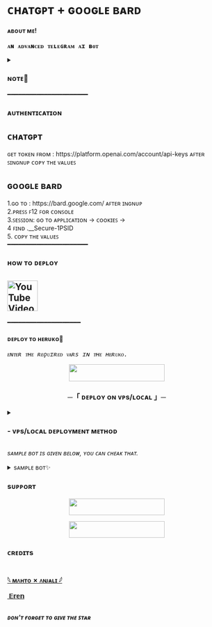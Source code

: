 # ᴄʜᴀᴛɢᴘᴛ + ɢᴏᴏɢʟᴇ ʙᴀʀᴅ
<h4>ᴀʙᴏᴜᴛ ᴍᴇ!</h4>
<pre><b>ᴀɴ ᴀᴅᴠᴀɴᴄᴇᴅ ᴛᴇʟᴇɢʀᴀᴍ ᴀɪ ʙᴏᴛ </b></pre>


<details>
<summary><h3>ɴᴏᴛᴇ📝</h3></summary> 
<pre><i>ᴘᴏᴡᴇʀғᴜʟ ᴛᴇʟᴇɢʀᴀᴍ ᴀɪ ʙᴏᴛ
ᴛʜɪꜱ ɪꜱ ᴄʜᴀᴛ ɢᴘᴛ  Q&ᴀ
ᴀɴꜱᴡᴇʀ Qᴜᴇꜱᴛɪᴏɴꜱ ʙᴀꜱᴇᴅ ᴏɴ ᴇxɪꜱᴛɪɴɢ ᴋɴᴏᴡʟᴇᴅɢᴇ.
ɢʀᴀᴍᴍᴀʀ ᴄᴏʀʀᴇᴄᴛɪᴏɴ
ᴄᴏʀʀᴇᴄᴛꜱ ꜱᴇɴᴛᴇɴᴄᴇꜱ ɪɴᴛᴏ ꜱᴛᴀɴᴅᴀʀᴅ ᴇɴɢʟɪꜱʜ.
ꜱᴜᴍᴍᴀʀɪᴢᴇ ꜰᴏʀ ᴀ 2ɴᴅ ɢʀᴀᴅᴇʀ
ᴛʀᴀɴꜱʟᴀᴛᴇꜱ ᴅɪꜰꜰɪᴄᴜʟᴛ ᴛᴇxᴛ ɪɴᴛᴏ ꜱɪᴍᴘʟᴇʀ ᴄᴏɴᴄᴇᴘᴛꜱ.
ɴᴀᴛᴜʀᴀʟ ʟᴀɴɢᴜᴀɢᴇ ᴛᴏ ᴏᴘᴇɴᴀɪ ᴀᴘɪ
ᴄʀᴇᴀᴛᴇ ᴄᴏᴅᴇ ᴛᴏ ᴄᴀʟʟ ᴛᴏ ᴛʜᴇ ᴏᴘᴇɴᴀɪ ᴀᴘɪ ᴜꜱɪɴɢ ᴀ ɴᴀᴛᴜʀᴀʟ ʟᴀɴɢᴜᴀɢᴇ ɪɴꜱᴛʀᴜᴄᴛɪᴏɴ.
ᴛᴇxᴛ ᴛᴏ ᴄᴏᴍᴍᴀɴᴅ
ᴛʀᴀɴꜱʟᴀᴛᴇ ᴛᴇxᴛ ɪɴᴛᴏ ᴘʀᴏɢʀᴀᴍᴍᴀᴛɪᴄ ᴄᴏᴍᴍᴀɴᴅꜱ.
ᴇɴɢʟɪꜱʜ ᴛᴏ ᴏᴛʜᴇʀ ʟᴀɴɢᴜᴀɢᴇꜱ
ᴛʀᴀɴꜱʟᴀᴛᴇꜱ ᴇɴɢʟɪꜱʜ ᴛᴇxᴛ ɪɴᴛᴏ ꜰʀᴇɴᴄʜ, ꜱᴘᴀɴɪꜱʜ ᴀɴᴅ ᴊᴀᴘᴀɴᴇꜱᴇ.
ɴᴀᴛᴜʀᴀʟ ʟᴀɴɢᴜᴀɢᴇ ᴛᴏ ꜱᴛʀɪᴘᴇ ᴀᴘɪ
ᴄʀᴇᴀᴛᴇ ᴄᴏᴅᴇ ᴛᴏ ᴄᴀʟʟ ᴛʜᴇ ꜱᴛʀɪᴘᴇ ᴀᴘɪ ᴜꜱɪɴɢ ɴᴀᴛᴜʀᴀʟ ʟᴀɴɢᴜᴀɢᴇ.
ꜱQʟ ᴛʀᴀɴꜱʟᴀᴛᴇ
ᴛʀᴀɴꜱʟᴀᴛᴇ ɴᴀᴛᴜʀᴀʟ ʟᴀɴɢᴜᴀɢᴇ ᴛᴏ ꜱQʟ Qᴜᴇʀɪᴇꜱ.
ᴘᴀʀꜱᴇ ᴜɴꜱᴛʀᴜᴄᴛᴜʀᴇᴅ ᴅᴀᴛᴀ
ᴄʀᴇᴀᴛᴇ ᴛᴀʙʟᴇꜱ ꜰʀᴏᴍ ʟᴏɴɢ ꜰᴏʀᴍ ᴛᴇxᴛ
ᴄʟᴀꜱꜱɪꜰɪᴄᴀᴛɪᴏɴ
ᴄʟᴀꜱꜱɪꜰʏ ɪᴛᴇᴍꜱ ɪɴᴛᴏ ᴄᴀᴛᴇɢᴏʀɪᴇꜱ ᴠɪᴀ ᴇxᴀᴍᴘʟᴇ.
ᴘʏᴛʜᴏɴ ᴛᴏ ɴᴀᴛᴜʀᴀʟ ʟᴀɴɢᴜᴀɢᴇ
ᴇxᴘʟᴀɪɴ ᴀ ᴘɪᴇᴄᴇ ᴏꜰ ᴘʏᴛʜᴏɴ ᴄᴏᴅᴇ ɪɴ ʜᴜᴍᴀɴ ᴜɴᴅᴇʀꜱᴛᴀɴᴅᴀʙʟᴇ ʟᴀɴɢᴜᴀɢᴇ.
ᴍᴏᴠɪᴇ ᴛᴏ ᴇᴍᴏᴊɪ
ᴄᴏɴᴠᴇʀᴛ ᴍᴏᴠɪᴇ ᴛɪᴛʟᴇꜱ ɪɴᴛᴏ ᴇᴍᴏᴊɪ.
ᴄᴀʟᴄᴜʟᴀᴛᴇ ᴛɪᴍᴇ ᴄᴏᴍᴘʟᴇxɪᴛʏ
ꜰɪɴᴅ ᴛʜᴇ ᴛɪᴍᴇ ᴄᴏᴍᴘʟᴇxɪᴛʏ ᴏꜰ ᴀ ꜰᴜɴᴄᴛɪᴏɴ.
ᴛʀᴀɴꜱʟᴀᴛᴇ ᴘʀᴏɢʀᴀᴍᴍɪɴɢ ʟᴀɴɢᴜᴀɢᴇꜱ
ᴛʀᴀɴꜱʟᴀᴛᴇ ꜰʀᴏᴍ ᴏɴᴇ ᴘʀᴏɢʀᴀᴍᴍɪɴɢ ʟᴀɴɢᴜᴀɢᴇ ᴛᴏ ᴀɴᴏᴛʜᴇʀ
ᴀᴅᴠᴀɴᴄᴇᴅ ᴛᴡᴇᴇᴛ ᴄʟᴀꜱꜱɪꜰɪᴇʀ
ᴀᴅᴠᴀɴᴄᴇᴅ ꜱᴇɴᴛɪᴍᴇɴᴛ ᴅᴇᴛᴇᴄᴛɪᴏɴ ꜰᴏʀ ᴀ ᴘɪᴇᴄᴇ ᴏꜰ ᴛᴇxᴛ.
ᴇxᴘʟᴀɪɴ ᴄᴏᴅᴇ
ᴇxᴘʟᴀɪɴ ᴀ ᴄᴏᴍᴘʟɪᴄᴀᴛᴇᴅ ᴘɪᴇᴄᴇ ᴏꜰ ᴄᴏᴅᴇ.
ᴋᴇʏᴡᴏʀᴅꜱ
ᴇxᴛʀᴀᴄᴛ ᴋᴇʏᴡᴏʀᴅꜱ ꜰʀᴏᴍ ᴀ ʙʟᴏᴄᴋ ᴏꜰ ᴛᴇxᴛ.
ꜰᴀᴄᴛᴜᴀʟ ᴀɴꜱᴡᴇʀɪɴɢ
ɢᴜɪᴅᴇ ᴛʜᴇ ᴍᴏᴅᴇʟ ᴛᴏᴡᴀʀᴅꜱ ꜰᴀᴄᴛᴜᴀʟ ᴀɴꜱᴡᴇʀɪɴɢ ʙʏ ꜱʜᴏᴡɪɴɢ ɪᴛ ʜᴏᴡ ᴛᴏ ʀᴇꜱᴘᴏɴᴅ 
ᴛᴏ Qᴜᴇꜱᴛɪᴏɴꜱ ᴛʜᴀᴛ ꜰᴀʟʟ ᴏᴜᴛꜱɪᴅᴇ ɪᴛꜱ ᴋɴᴏᴡʟᴇᴅɢᴇ ʙᴀꜱᴇ.
ᴜꜱɪɴɢ ᴀ '?' ᴛᴏ ɪɴᴅɪᴄᴀᴛᴇ ᴀ ʀᴇꜱᴘᴏɴꜱᴇ ᴛᴏ ᴡᴏʀᴅꜱ ᴀɴᴅ ᴘʜʀᴀꜱᴇꜱ 
ᴛʜᴀᴛ ɪᴛ ᴅᴏᴇꜱɴ'ᴛ ᴋɴᴏᴡ ᴘʀᴏᴠɪᴅᴇꜱ ᴀ ɴᴀᴛᴜʀᴀʟ ʀᴇꜱᴘᴏɴꜱᴇ ᴛʜᴀᴛ
ꜱᴇᴇᴍꜱ ᴛᴏ ᴡᴏʀᴋ ʙᴇᴛᴛᴇʀ ᴛʜᴀɴ ᴍᴏʀᴇ ᴀʙꜱᴛʀᴀᴄᴛ ʀᴇᴘʟɪᴇꜱ.
ᴀᴅ ꜰʀᴏᴍ ᴘʀᴏᴅᴜᴄᴛ ᴅᴇꜱᴄʀɪᴘᴛɪᴏɴ
ᴛᴜʀɴ ᴀ ᴘʀᴏᴅᴜᴄᴛ ᴅᴇꜱᴄʀɪᴘᴛɪᴏɴ ɪɴᴛᴏ ᴀᴅ ᴄᴏᴘʏ.
ᴘʀᴏᴅᴜᴄᴛ ɴᴀᴍᴇ ɢᴇɴᴇʀᴀᴛᴏʀ
ᴄʀᴇᴀᴛᴇ ᴘʀᴏᴅᴜᴄᴛ ɴᴀᴍᴇꜱ ꜰʀᴏᴍ ᴇxᴀᴍᴘʟᴇꜱ ᴡᴏʀᴅꜱ. ɪɴꜰʟᴜᴇɴᴄᴇᴅ ʙʏ ᴀ ᴄᴏᴍᴍᴜɴɪᴛʏ ᴘʀᴏᴍᴘᴛ.
ᴛʟ;ᴅʀ ꜱᴜᴍᴍᴀʀɪᴢᴀᴛɪᴏɴ
ꜱᴜᴍᴍᴀʀɪᴢᴇ ᴛᴇxᴛ ʙʏ ᴀᴅᴅɪɴɢ ᴀ 'ᴛʟ;ᴅʀ:' ᴛᴏ ᴛʜᴇ ᴇɴᴅ ᴏꜰ ᴀ ᴛᴇxᴛ ᴘᴀꜱꜱᴀɢᴇ.
ɪᴛ ꜱʜᴏᴡꜱ ᴛʜᴀᴛ ᴛʜᴇ ᴀᴘɪ ᴜɴᴅᴇʀꜱᴛᴀɴᴅꜱ ʜᴏᴡ ᴛᴏ ᴘᴇʀꜰᴏʀᴍ 
ᴀ ɴᴜᴍʙᴇʀ ᴏꜰ ᴛᴀꜱᴋꜱ ᴡɪᴛʜ ɴᴏ ɪɴꜱᴛʀᴜᴄᴛɪᴏɴꜱ.
ᴘʏᴛʜᴏɴ ʙᴜɢ ꜰɪxᴇʀ
ꜰɪɴᴅ ᴀɴᴅ ꜰɪx ʙᴜɢꜱ ɪɴ ꜱᴏᴜʀᴄᴇ ᴄᴏᴅᴇ.
ꜱᴘʀᴇᴀᴅꜱʜᴇᴇᴛ ᴄʀᴇᴀᴛᴏʀ
ᴄʀᴇᴀᴛᴇ ꜱᴘʀᴇᴀᴅꜱʜᴇᴇᴛꜱ ᴏꜰ ᴠᴀʀɪᴏᴜꜱ ᴋɪɴᴅꜱ ᴏꜰ ᴅᴀᴛᴀ. ɪᴛ'ꜱ ᴀ ʟᴏɴɢ ᴘʀᴏᴍᴘᴛ
ʙᴜᴛ ᴠᴇʀʏ ᴠᴇʀꜱᴀᴛɪʟᴇ. ᴏᴜᴛᴘᴜᴛ ᴄᴀɴ ʙᴇ ᴄᴏᴘʏ+ᴘᴀꜱᴛᴇᴅ ɪɴᴛᴏ ᴀ ᴛᴇxᴛ
ꜰɪʟᴇ ᴀɴᴅ ꜱᴀᴠᴇᴅ ᴀꜱ ᴀ .ᴄꜱᴠ ᴡɪᴛʜ ᴘɪᴘᴇ ꜱᴇᴘᴀʀᴀᴛᴏʀꜱ.
ᴊᴀᴠᴀꜱᴄʀɪᴘᴛ ʜᴇʟᴘᴇʀ ᴄʜᴀᴛʙᴏᴛ
ᴍᴇꜱꜱᴀɢᴇ-ꜱᴛʏʟᴇ ʙᴏᴛ ᴛʜᴀᴛ ᴀɴꜱᴡᴇʀꜱ ᴊᴀᴠᴀꜱᴄʀɪᴘᴛ Qᴜᴇꜱᴛɪᴏɴꜱ
ᴍʟ/ᴀɪ ʟᴀɴɢᴜᴀɢᴇ ᴍᴏᴅᴇʟ ᴛᴜᴛᴏʀ
ʙᴏᴛ ᴛʜᴀᴛ ᴀɴꜱᴡᴇʀꜱ Qᴜᴇꜱᴛɪᴏɴꜱ ᴀʙᴏᴜᴛ ʟᴀɴɢᴜᴀɢᴇ ᴍᴏᴅᴇʟꜱ
ꜱᴄɪᴇɴᴄᴇ ꜰɪᴄᴛɪᴏɴ ʙᴏᴏᴋ ʟɪꜱᴛ ᴍᴀᴋᴇʀ
ᴄʀᴇᴀᴛᴇ ᴀ ʟɪꜱᴛ ᴏꜰ ɪᴛᴇᴍꜱ ꜰᴏʀ ᴀ ɢɪᴠᴇɴ ᴛᴏᴘɪᴄ.
ᴛᴡᴇᴇᴛ ᴄʟᴀꜱꜱɪꜰɪᴇʀ
ʙᴀꜱɪᴄ ꜱᴇɴᴛɪᴍᴇɴᴛ ᴅᴇᴛᴇᴄᴛɪᴏɴ ꜰᴏʀ ᴀ ᴘɪᴇᴄᴇ ᴏꜰ ᴛᴇxᴛ.
ᴀɪʀᴘᴏʀᴛ ᴄᴏᴅᴇ ᴇxᴛʀᴀᴄᴛᴏʀ
ᴇxᴛʀᴀᴄᴛ ᴀɪʀᴘᴏʀᴛ ᴄᴏᴅᴇꜱ ꜰʀᴏᴍ ᴛᴇxᴛ.
ꜱQʟ ʀᴇQᴜᴇꜱᴛ
ᴄʀᴇᴀᴛᴇ ꜱɪᴍᴘʟᴇ ꜱQʟ Qᴜᴇʀɪᴇꜱ.
ᴇxᴛʀᴀᴄᴛ ᴄᴏɴᴛᴀᴄᴛ ɪɴꜰᴏʀᴍᴀᴛɪᴏɴ
ᴇxᴛʀᴀᴄᴛ ᴄᴏɴᴛᴀᴄᴛ ɪɴꜰᴏʀᴍᴀᴛɪᴏɴ ꜰʀᴏᴍ ᴀ ʙʟᴏᴄᴋ ᴏꜰ ᴛᴇxᴛ.
ᴊᴀᴠᴀꜱᴄʀɪᴘᴛ ᴛᴏ ᴘʏᴛʜᴏɴ
ᴄᴏɴᴠᴇʀᴛ ꜱɪᴍᴘʟᴇ ᴊᴀᴠᴀꜱᴄʀɪᴘᴛ ᴇxᴘʀᴇꜱꜱɪᴏɴꜱ ɪɴᴛᴏ ᴘʏᴛʜᴏɴ.
ꜰʀɪᴇɴᴅ ᴄʜᴀᴛ
ᴇᴍᴜʟᴀᴛᴇ ᴀ ᴛᴇxᴛ ᴍᴇꜱꜱᴀɢᴇ ᴄᴏɴᴠᴇʀꜱᴀᴛɪᴏɴ.
ᴍᴏᴏᴅ ᴛᴏ ᴄᴏʟᴏʀ
ᴛᴜʀɴ ᴀ ᴛᴇxᴛ ᴅᴇꜱᴄʀɪᴘᴛɪᴏɴ ɪɴᴛᴏ ᴀ ᴄᴏʟᴏʀ.
ᴡʀɪᴛᴇ ᴀ ᴘʏᴛʜᴏɴ ᴅᴏᴄꜱᴛʀɪɴɢ
ᴀɴ ᴇxᴀᴍᴘʟᴇ ᴏꜰ ʜᴏᴡ ᴛᴏ ᴄʀᴇᴀᴛᴇ ᴀ ᴅᴏᴄꜱᴛʀɪɴɢ ꜰᴏʀ ᴀ ɢɪᴠᴇɴ ᴘʏᴛʜᴏɴ ꜰᴜɴᴄᴛɪᴏɴ.
ᴡᴇ ꜱᴘᴇᴄɪꜰʏ ᴛʜᴇ ᴘʏᴛʜᴏɴ ᴠᴇʀꜱɪᴏɴ, ᴘᴀꜱᴛᴇ ɪɴ ᴛʜᴇ ᴄᴏᴅᴇ, 
ᴀɴᴅ ᴛʜᴇɴ ᴀꜱᴋ ᴡɪᴛʜɪɴ ᴀ ᴄᴏᴍᴍᴇɴᴛ ꜰᴏʀ ᴀ ᴅᴏᴄꜱᴛʀɪɴɢ, 
ᴀɴᴅ ɢɪᴠᴇ ᴀ ᴄʜᴀʀᴀᴄᴛᴇʀɪꜱᴛɪᴄ ʙᴇɢɪɴɴɪɴɢ ᴏꜰ. ᴀ ᴅᴏᴄꜱᴛʀɪɴɢ
</i></pre>
</details>
 ━━━━━━━━━━━━━━━━━━━━━━
<h3> ᴀᴜᴛʜᴇɴᴛɪᴄᴀᴛɪᴏɴ </h3>
<h2> ᴄʜᴀᴛɢᴘᴛ </h2>
ɢᴇᴛ ᴛᴏᴋᴇɴ ꜰʀᴏᴍ :  https://platform.openai.com/account/api-keys
ᴀꜰᴛᴇʀ ꜱɪɴɢɴᴜᴘ
ᴄᴏᴘʏ ᴛʜᴇ ᴠᴀʟᴜᴇꜱ<br>
<h2> ɢᴏᴏɢʟᴇ ʙᴀʀᴅ </h2>
1.ɢᴏ ᴛᴏ :  https://bard.google.com/  ᴀꜰᴛᴇʀ ɪɴɢɴᴜᴘ<br>
2.ᴘʀᴇꜱꜱ ꜰ12 ꜰᴏʀ ᴄᴏɴꜱᴏʟᴇ <br>
3.ꜱᴇꜱꜱɪᴏɴ: ɢᴏ ᴛᴏ ᴀᴘᴘʟɪᴄᴀᴛɪᴏɴ → ᴄᴏᴏᴋɪᴇꜱ → <br>
4 ꜰɪɴᴅ .__Secure-1PSID <br>
5. ᴄᴏᴘʏ ᴛʜᴇ ᴠᴀʟᴜᴇꜱ<br>
 ━━━━━━━━━━━━━━━━━━━━━━
<h3> ʜᴏᴡ ᴛᴏ ᴅᴇᴘʟᴏʏ </h3>
<h2> <a href="https://youtu.be/Onq2zNgVQ-U"><img alt="YouTube Video Views" src="https://img.shields.io/youtube/views/Onq2zNgVQ-U",width="500" height="70">
  </a>  </h2>
  ━━━━━━━━━━━━━━━━━━━━

 <h4>ᴅᴇᴘʟᴏʏ ᴛᴏ ʜᴇʀᴜᴋᴏ🚀</h4>
<pre><i>ᴇɴᴛᴇʀ ᴛʜᴇ ʀᴇǫᴜɪʀᴇᴅ ᴠᴀʀs ɪɴ ᴛʜᴇ ʜᴇʀᴜᴋᴏ.</i></pre>
<p align="center"><a href="https://heroku.com/deploy?template=https://github.com/mahtoanjali/Anjali-Chatgpt-bot"> <img src="https://img.shields.io/badge/Deploy%20To%20Heroku-black?style=for-the-badge&logo=heroku" width="220" height="38.45"/></a></p>

<h3 align="center">
    ─「 ᴅᴇᴩʟᴏʏ ᴏɴ ᴠᴘs/ʟᴏᴄᴀʟ 」─
</h3>

<details>
<summary><h3>
- <b> ᴠᴘs/ʟᴏᴄᴀʟ ᴅᴇᴘʟᴏʏᴍᴇɴᴛ ᴍᴇᴛʜᴏᴅ </b>
</h3></summary>

- Get your [Necessary Variables](https://github.com/mahtoanjali/Anjali-Chatgpt-bot/blob/main/config.py)
- Upgrade and Update by :
`sudo apt-get update && sudo apt-get upgrade -y`
- Install required packages by :
`sudo apt-get install python3-pip -y`
- Install pip by :
`sudo pip3 install -U pip`
- Clone the repository by :
`git clone https://github.com/mahtoanjali/Anjali-Chatgpt-bot`
- Install/Upgrade setuptools by :
`pip3 install --upgrade pip setuptools`
- Install requirements by :
`pip3 install -U -r requirements.txt`
- Fill your variables in config by :
`vi config.py`

Press `I` on the keyboard for editing config

Press `Ctrl+C` when you're done with editing config and `:wq` to save the config
- Install tmux to keep running your bot when you close the terminal by :
`sudo apt install tmux && tmux`
- Finally run the bot by :
`python3 chatgpt.py`
- For getting out from tmux session

Press `Ctrl+b` and then `d`</details>


<i>sᴀᴍᴘʟᴇ ʙᴏᴛ ɪs ɢɪᴠᴇɴ ʙᴇʟᴏᴡ, ʏᴏᴜ ᴄᴀɴ ᴄʜᴇᴀᴋ ᴛʜᴀᴛ.</i>
<details>
<summary>sᴀᴍᴘʟᴇ ʙᴏᴛ✨</summary>
<i> ᴀʟʟ ᴛʜᴇ ᴄᴜsᴛᴏᴍɪsᴀᴛɪᴏɴs ʟɪᴋᴇ ᴅɪғғᴇʀᴇɴᴛ sᴛᴀʀᴛ ɪᴍᴀɢᴇs ᴀɴᴅ ᴅɪғғᴇʀᴇɴᴛ sᴛɪᴄᴋᴇʀs ᴀʀᴇ ᴀᴠᴀɪʟᴀʙʟᴇ. ᴢsᴛ ᴄʜᴇᴀᴋ ᴛʜᴇ ᴠᴀʀs ᴀɴᴅ ғᴏʀᴋ ᴛʜᴇ ʀᴇᴘᴏsɪᴛᴏʀʏ.</i>
<p align="center"><a href="https://t.me/QUEENx_GOD"> <img src="https://img.shields.io/badge/Sample%20Bot-pink?style=for-the-badge" width="220" height="38.45"/></a></p>
</details>


### sᴜᴘᴘᴏʀᴛ 

<p align="center"><a href="https://t.me/the_support_chat"> <img src="https://img.shields.io/badge/SUPPORT-black?style=for-the-badge" width="220" height="38.45"/></a></p>

<p align="center"><a href="https://t.me/mr_sukkun"> <img src="https://img.shields.io/badge/ᴍᴜᴋᴇsʜ%20ʙᴏᴛ ᴢᴏɴᴇ-blue?style=for-the-badge" width="220" height="38.45"/></a></p>


### ᴄʀᴇᴅɪᴛs 
# 
<b> [𓆩 ᴍᴧʜᴛᴏ ✗ ᴧɴᴊᴀʟɪ 𓆪](https://telegram.me/QUEENx_GOD) <br> <br>
 [­ 𝔼𝕣𝕖𝕟](https://telegram.me/QUEENx_GOD)  </br> <br>

<p><i> ᴅᴏɴ'ᴛ  ғᴏʀɢᴇᴛ ᴛᴏ ɢɪᴠᴇ ᴛʜᴇ  ꜱᴛᴀʀ </i></p>


  
